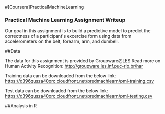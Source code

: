 #[Coursera]PracticalMachineLearning

### Practical Machine Learning Assignment Writeup

Our goal in this assignment is to build a predictive model to predict the correctness 
of a participant's excercise form using data from accelerometers on the belt, forearm, arm, and dumbell.

##Data

The data for this assignment is provided by Groupware@LES
Read more on Human Activity Recognition: http://groupware.les.inf.puc-rio.br/har

Training data can be downloaded from the below link:
https://d396qusza40orc.cloudfront.net/predmachlearn/pml-training.csv

Test data can be downloaded from the below link:
https://d396qusza40orc.cloudfront.net/predmachlearn/pml-testing.csv

##Analysis in R







